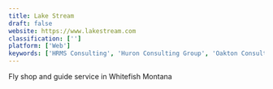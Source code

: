 ```yaml
---
title: Lake Stream
draft: false 
website: https://www.lakestream.com
classification: ['']
platform: ['Web']
keywords: ['HRMS Consulting', 'Huron Consulting Group', 'Oakton Consulting Technology', 'OneSource Virtual', 'PwC Consulting', 'Tieto']
---
```

Fly shop and guide service in Whitefish Montana